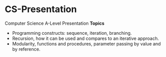 # CS-Presentation
Computer Science A-Level Presentation
**Topics**
* Programming constructs: sequence, iteration, branching.
* Recursion, how it can be used and compares to an iterative approach.
* Modularity, functions and procedures, parameter passing by value and by reference.
